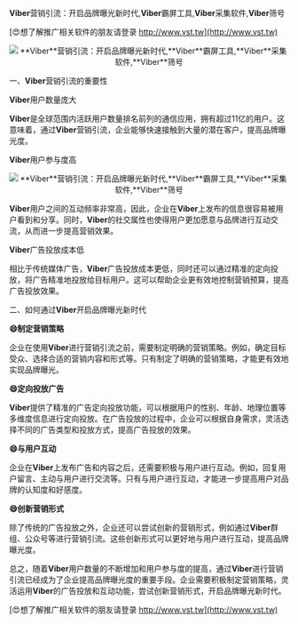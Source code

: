 **Viber**营销引流：开启品牌曝光新时代,**Viber**霸屏工具,**Viber**采集软件,**Viber**筛号

[😍想了解推广相关软件的朋友请登录 http://www.vst.tw](http://www.vst.tw)

 <center><img src="https://vst.tw/MP4/tuiguang/png/1.png" alt="**Viber**营销引流：开启品牌曝光新时代,**Viber**霸屏工具,**Viber**采集软件,**Viber**筛号"></center>

一、**Viber**营销引流的重要性

**Viber**用户数量庞大

**Viber**是全球范围内活跃用户数量排名前列的通信应用，拥有超过11亿的用户。这意味着，通过**Viber**营销引流，企业能够快速接触到大量的潜在客户，提高品牌曝光度。

**Viber**用户参与度高

 <center><img src="https://vst.tw/MP4/tuiguang/png/0.png" alt="**Viber**营销引流：开启品牌曝光新时代,**Viber**霸屏工具,**Viber**采集软件,**Viber**筛号"></center>

**Viber**用户之间的互动频率非常高，因此，企业在**Viber**上发布的信息很容易被用户看到和分享。同时，**Viber**的社交属性也使得用户更加愿意与品牌进行互动交流，从而进一步提高营销效果。

**Viber**广告投放成本低

相比于传统媒体广告，**Viber**广告投放成本更低，同时还可以通过精准的定向投放，将广告精准地投放给目标用户。这可以帮助企业更有效地控制营销预算，提高广告投放效果。

二、如何通过**Viber**开启品牌曝光新时代

**😄制定营销策略**

企业在使用**Viber**进行营销引流之前，需要制定明确的营销策略。例如，确定目标受众、选择合适的营销内容和形式等。只有制定了明确的营销策略，才能更有效地实现品牌曝光。

**😄定向投放广告**

**Viber**提供了精准的广告定向投放功能，可以根据用户的性别、年龄、地理位置等多维度信息进行定向投放。在广告投放的过程中，企业可以根据自身需求，灵活选择不同的广告类型和投放方式，提高广告投放的效果。

**😄与用户互动**

企业在**Viber**上发布广告和内容之后，还需要积极与用户进行互动。例如，回复用户留言、主动与用户进行交流等。只有与用户进行互动，才能进一步提高用户对品牌的认知度和好感度。

**😄创新营销形式**

除了传统的广告投放之外，企业还可以尝试创新的营销形式，例如通过**Viber**群组、公众号等进行营销引流。这些创新形式可以更好地与用户进行互动，提高品牌曝光度。

总之，随着**Viber**用户数量的不断增加和用户参与度的提高，通过**Viber**进行营销引流已经成为了企业提高品牌曝光度的重要手段。企业需要积极制定营销策略，灵活运用**Viber**的广告投放和互动功能，尝试创新营销形式，开启品牌曝光新时代。

[😍想了解推广相关软件的朋友请登录 http://www.vst.tw](http://www.vst.tw)



